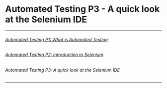 # Automated Testing P3 - A quick look at the Selenium IDE

---
###### [Automated Testing P1: What is Automated Testing](/_posts/2022-04-01-Automated-Testing-P1.md)  
###### [Automated Testing P2: Introduction to Selenium](/_posts/2022-04-01-Automated-Testing-P2.md)
###### *Automated Testing P3: A quick look at the Selenium IDE*
---

